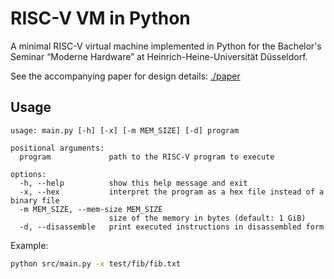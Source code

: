 # RISC-V VM in Python

A minimal RISC-V virtual machine implemented in Python for the Bachelor's Seminar “Moderne Hardware” at Heinrich-Heine-Universität Düsseldorf.

See the accompanying paper for design details: [./paper](paper)

## Usage
```
usage: main.py [-h] [-x] [-m MEM_SIZE] [-d] program

positional arguments:
  program             path to the RISC-V program to execute

options:
  -h, --help          show this help message and exit
  -x, --hex           interpret the program as a hex file instead of a binary file
  -m MEM_SIZE, --mem-size MEM_SIZE
                      size of the memory in bytes (default: 1 GiB)
  -d, --disassemble   print executed instructions in disassembled form
```

Example:

```bash
python src/main.py -x test/fib/fib.txt
```